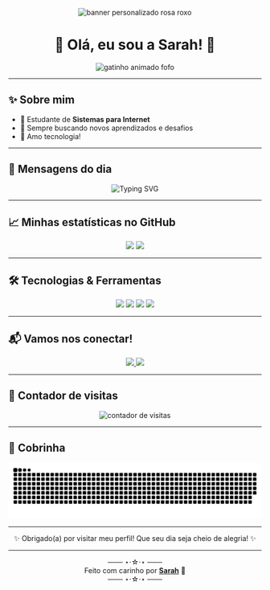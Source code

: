 <p align="center">
  <img src="https://capsule-render.vercel.app/api?type=waving&color=FF69B4,BA55D3&height=250&section=header&text=✨%20Bem-vindo(a)%20ao%20meu%20perfil!%20✨&fontSize=40&fontColor=ffffff&fontAlignY=35&&descAlign=50&descSize=20&animation=twinkling" alt="banner personalizado rosa roxo" />
</p>




<h1 align="center">🌸 Olá, eu sou a Sarah! 🌸</h1>

<p align="center">
  <img src="https://media.giphy.com/media/MDJ9IbxxvDUQM/giphy.gif" width="200" alt="gatinho animado fofo" />
</p>

---

## ✨ Sobre mim
- 🌼 Estudante de **Sistemas para Internet**
- 🎯 Sempre buscando novos aprendizados e desafios
- 🎀 Amo tecnologia!

---

## 💖 Mensagens do dia

<p align="center">
  <img src="https://readme-typing-svg.herokuapp.com?font=Nunito&size=24&pause=1000&color=FF69B4&center=true&vCenter=true&width=435&lines=Seja+bem-vindo(a)+ao+meu+perfil!;Desenvolvendo+coisas+incríveis+!;Vamos+codar+com+fofura+!+%F0%9F%90%B1" alt="Typing SVG" />
</p>


---

## 📈 Minhas estatísticas no GitHub

<p align="center">
  <img height="170" src="https://github-readme-stats.vercel.app/api?username=Sarah-Neco&show_icons=true&theme=rose_pine&hide_title=true" />
  <img height="170" src="https://github-readme-stats.vercel.app/api/top-langs/?username=Sarah-Neco&layout=compact&theme=rose_pine" />
</p>

---

## 🛠️ Tecnologias & Ferramentas

<p align="center">
  <img src="https://img.shields.io/badge/HTML5-ff69b4?style=for-the-badge&logo=html5&logoColor=white" />
  <img src="https://img.shields.io/badge/CSS3-ff69b4?style=for-the-badge&logo=css3&logoColor=white" />
  <img src="https://img.shields.io/badge/JavaScript-ff69b4?style=for-the-badge&logo=javascript&logoColor=white" />
   <img src="https://img.shields.io/badge/Phyton-ff69b4?style=for-the-badge&logo=phyton&logoColor=white" />
</p>

---

## 📬 Vamos nos conectar!

<p align="center">
  <a href="mailto:sarah7neco@gmail.com">
    <img src="https://img.shields.io/badge/Gmail-ff69b4?style=for-the-badge&logo=gmail&logoColor=white" />
  </a>
  <a href="https://github.com/Sarah-Neco" target="_blank">
    <img src="https://img.shields.io/badge/GitHub-ff69b4?style=for-the-badge&logo=github&logoColor=white" />
  </a>
</p>

---

## 👀 Contador de visitas

<p align="center">
  <img src="https://komarev.com/ghpvc/?username=Sarah-Neco&label=Profile+Views&color=ff69b4&style=flat" alt="contador de visitas" />
</p>

---

## 🐍 Cobrinha

<p align="center">
  <img src="https://raw.githubusercontent.com/Sarah-Neco/Sarah-Neco/output/github-contribution-grid-snake.svg" alt="Snake animation" />
</p>

---

<p align="center">
  ✨ Obrigado(a) por visitar meu perfil! Que seu dia seja cheio de alegria! ✨
</p>

---

<p align="center">
  ─── ⋆⋅☆⋅⋆ ───<br/>
  Feito com carinho por <a href="https://github.com/Sarah-Neco" target="_blank"><strong>Sarah</strong></a> 🌸<br/>
  ─── ⋆⋅☆⋅⋆ ───
</p>
